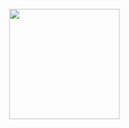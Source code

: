 <p align="center">
  <img width="200" height="200" src="https://user-images.githubusercontent.com/18216279/140651886-5ee1f80a-044f-4c87-a397-a3c2ece8cf1f.gif">
</p>
